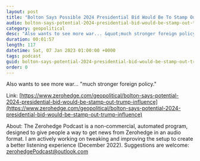 ```yaml
---
layout: post
title: "Bolton Says Possible 2024 Presidential Bid Would Be To Stamp Out Trump Influence"
audio: bolton-says-potential-2024-presidential-bid-would-be-stamp-out-trump-influence-0
category: geopolitical
desc: "Also wants to see more war... &quot;much stronger foreign policy.&quot;"
duration: 00:01:57
length: 117
datetime: Sat, 07 Jan 2023 01:00:00 +0000
tags: podcast
guid: bolton-says-potential-2024-presidential-bid-would-be-stamp-out-trump-influence-0
order: 0
---
```

Also wants to see more war... &quot;much stronger foreign policy.&quot;

Link: [https://www.zerohedge.com/geopolitical/bolton-says-potential-2024-presidential-bid-would-be-stamp-out-trump-influence](https://www.zerohedge.com/geopolitical/bolton-says-potential-2024-presidential-bid-would-be-stamp-out-trump-influence)

About: The Zerohedge Podcast is a non-commercial, automated program, designed to give people a way to get news from Zerohedge in an audio format.  I am actively working on tweaking and improving the setup to create a better listening experience (December 2022).  Suggestions are welcome: [zerohedgePodcast@outlook.com](mailto:zerohedgePodcast@outlook.com)